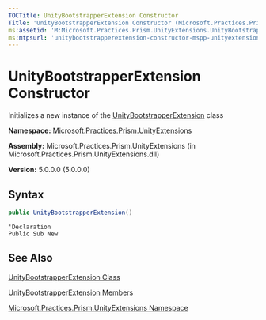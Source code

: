 ```yaml
---
TOCTitle: UnityBootstrapperExtension Constructor
Title: 'UnityBootstrapperExtension Constructor (Microsoft.Practices.Prism.UnityExtensions)'
ms:assetid: 'M:Microsoft.Practices.Prism.UnityExtensions.UnityBootstrapperExtension.\#ctor'
ms:mtpsurl: 'unitybootstrapperextension-constructor-mspp-unityextensions.md'
---
```


# UnityBootstrapperExtension Constructor

Initializes a new instance of the [UnityBootstrapperExtension](unitybootstrapperextension-class-mspp-unityextensions.md) class

**Namespace:** [Microsoft.Practices.Prism.UnityExtensions](mspp-unityextensions-namespace.md)

**Assembly:** Microsoft.Practices.Prism.UnityExtensions (in Microsoft.Practices.Prism.UnityExtensions.dll)

**Version:** 5.0.0.0 (5.0.0.0)
## Syntax
```C#
public UnityBootstrapperExtension()
```
```VB
'Declaration
Public Sub New
```

## See Also
[UnityBootstrapperExtension Class](unitybootstrapperextension-class-mspp-unityextensions.md)

[UnityBootstrapperExtension Members](unitybootstrapperextension-members-mspp-unityextensions.md)

[Microsoft.Practices.Prism.UnityExtensions Namespace](mspp-unityextensions-namespace.md)
